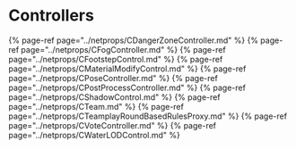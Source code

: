 # Controllers


{% page-ref page="../netprops/CDangerZoneController.md" %}
{% page-ref page="../netprops/CFogController.md" %}
{% page-ref page="../netprops/CFootstepControl.md" %}
{% page-ref page="../netprops/CMaterialModifyControl.md" %}
{% page-ref page="../netprops/CPoseController.md" %}
{% page-ref page="../netprops/CPostProcessController.md" %}
{% page-ref page="../netprops/CShadowControl.md" %}
{% page-ref page="../netprops/CTeam.md" %}
{% page-ref page="../netprops/CTeamplayRoundBasedRulesProxy.md" %}
{% page-ref page="../netprops/CVoteController.md" %}
{% page-ref page="../netprops/CWaterLODControl.md" %}
